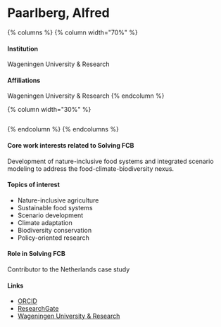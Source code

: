 # Paarlberg, Alfred

{% columns %}
{% column width="70%" %}
#### Institution

Wageningen University & Research

#### Affiliations

Wageningen University & Research
{% endcolumn %}

{% column width="30%" %}
<figure><img src="https://raw.githubusercontent.com/Solving-FCB/docs/refs/heads/main/.img/paarlberg-a.webp" alt=""></figure>
{% endcolumn %}
{% endcolumns %}

#### Core work interests related to Solving FCB

Development of nature-inclusive food systems and integrated scenario modeling to address the food-climate-biodiversity nexus.

#### Topics of interest

* Nature-inclusive agriculture
* Sustainable food systems
* Scenario development
* Climate adaptation
* Biodiversity conservation
* Policy-oriented research

#### Role in Solving FCB

Contributor to the Netherlands case study

#### Links

* [ORCID](https://orcid.org/0009-0003-3269-8060)
* [ResearchGate](https://www.researchgate.net/profile/Alfred-Paarlberg)
* [Wageningen University & Research](https://www.wur.nl/en/persons/alfred-ajf-paarlberg.htm)

